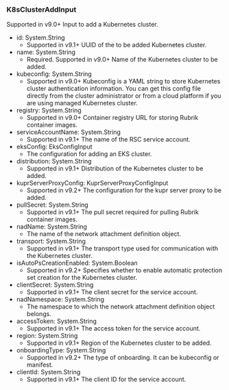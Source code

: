 ### K8sClusterAddInput
Supported in v9.0+
Input to add a Kubernetes cluster.

- id: System.String
  - Supported in v9.1+
UUID of the to be added Kubernetes cluster.
- name: System.String
  - Required. Supported in v9.0+
Name of the Kubernetes cluster to be added.
- kubeconfig: System.String
  - Supported in v9.0+
Kubeconfig is a YAML string to store Kubernetes cluster authentication information. You can get this config file directly from the cluster administrator or from a cloud platform if you are using managed Kubernetes cluster.
- registry: System.String
  - Supported in v9.0+
Container registry URL for storing Rubrik container images.
- serviceAccountName: System.String
  - Supported in v9.1+
The name of the RSC service account.
- eksConfig: EksConfigInput
  - The configuration for adding an EKS cluster.
- distribution: System.String
  - Supported in v9.1+
Distribution of the Kubernetes cluster to be added.
- kuprServerProxyConfig: KuprServerProxyConfigInput
  - Supported in v9.2+
The configuration for the kupr server proxy to be added.
- pullSecret: System.String
  - Supported in v9.1+
The pull secret required for pulling Rubrik container images.
- nadName: System.String
  - The name of the network attachment definition object.
- transport: System.String
  - Supported in v9.1+
The transport type used for communication with the Kubernetes cluster.
- isAutoPsCreationEnabled: System.Boolean
  - Supported in v9.2+
Specifies whether to enable automatic protection set creation for the Kubernetes cluster.
- clientSecret: System.String
  - Supported in v9.1+
The client secret for the service account.
- nadNamespace: System.String
  - The namespace to which the network attachment definition object belongs.
- accessToken: System.String
  - Supported in v9.1+
The access token for the service account.
- region: System.String
  - Supported in v9.1+
Region of the Kubernetes cluster to be added.
- onboardingType: System.String
  - Supported in v9.2+
The type of onboarding. It can be kubeconfig or manifest.
- clientId: System.String
  - Supported in v9.1+
The client ID for the service account.
